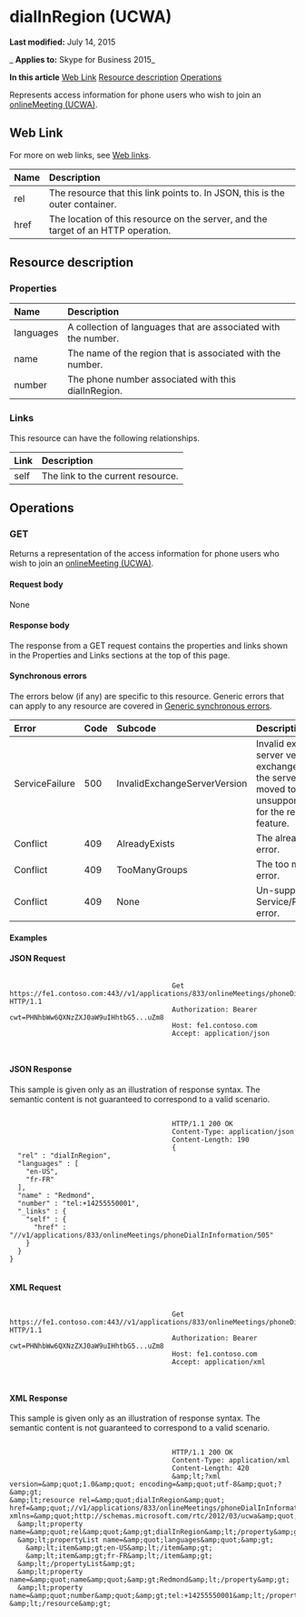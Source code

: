 
# dialInRegion (UCWA)

 **Last modified:** July 14, 2015

 _ **Applies to:** Skype for Business 2015_

 **In this article**
[Web Link](#sectionSection0)
[Resource description](#sectionSection1)
[Operations](#sectionSection2)


Represents access information for phone users who wish to join an [onlineMeeting (UCWA)](onlineMeeting_ref.md). 

## Web Link
<a name="sectionSection0"> </a>

For more on web links, see [Web links](WebLinks.md).



|**Name**|**Description**|
|:-----|:-----|
|rel|The resource that this link points to. In JSON, this is the outer container.|
|href|The location of this resource on the server, and the target of an HTTP operation.|

## Resource description
<a name="sectionSection1"> </a>




### Properties





|**Name**|**Description**|
|:-----|:-----|
|languages|A collection of languages that are associated with the number.|
|name|The name of the region that is associated with the number.|
|number|The phone number associated with this dialInRegion.|

### Links

This resource can have the following relationships.



|**Link**|**Description**|
|:-----|:-----|
|self|The link to the current resource.|

## Operations
<a name="sectionSection2"> </a>




### GET

Returns a representation of the access information for phone users who wish to join an [onlineMeeting (UCWA)](onlineMeeting_ref.md).


#### Request body

None


#### Response body

The response from a GET request contains the properties and links shown in the Properties and Links sections at the top of this page.


#### Synchronous errors

The errors below (if any) are specific to this resource. Generic errors that can apply to any resource are covered in [Generic synchronous errors](GenericSynchronousErrors.md).



|**Error**|**Code**|**Subcode**|**Description**|
|:-----|:-----|:-----|:-----|
|ServiceFailure|500|InvalidExchangeServerVersion|Invalid exchange server version.The exchange mailbox of the server might have moved to an unsupported version for the required feature.|
|Conflict|409|AlreadyExists|The already exists error.|
|Conflict|409|TooManyGroups|The too many groups error.|
|Conflict|409|None|Un-supported Service/Resource/API error.|

#### Examples




#### JSON Request


```

										Get https://fe1.contoso.com:443//v1/applications/833/onlineMeetings/phoneDialInInformation/505 HTTP/1.1
										Authorization: Bearer cwt=PHNhbWw6QXNzZXJ0aW9uIHhtbG5...uZm8
										Host: fe1.contoso.com
										Accept: application/json
										
									
```


#### JSON Response

This sample is given only as an illustration of response syntax. The semantic content is not guaranteed to correspond to a valid scenario.


```

										HTTP/1.1 200 OK
										Content-Type: application/json
										Content-Length: 190
										{
  "rel" : "dialInRegion",
  "languages" : [
    "en-US",
    "fr-FR"
  ],
  "name" : "Redmond",
  "number" : "tel:+14255550001",
  "_links" : {
    "self" : {
      "href" : "//v1/applications/833/onlineMeetings/phoneDialInInformation/505"
    }
  }
}
									
```


#### XML Request


```

										Get https://fe1.contoso.com:443//v1/applications/833/onlineMeetings/phoneDialInInformation/505 HTTP/1.1
										Authorization: Bearer cwt=PHNhbWw6QXNzZXJ0aW9uIHhtbG5...uZm8
										Host: fe1.contoso.com
										Accept: application/xml
										
									
```


#### XML Response

This sample is given only as an illustration of response syntax. The semantic content is not guaranteed to correspond to a valid scenario.


```

										HTTP/1.1 200 OK
										Content-Type: application/xml
										Content-Length: 420
										&amp;lt;?xml version=&amp;quot;1.0&amp;quot; encoding=&amp;quot;utf-8&amp;quot;?&amp;gt;
&amp;lt;resource rel=&amp;quot;dialInRegion&amp;quot; href=&amp;quot;//v1/applications/833/onlineMeetings/phoneDialInInformation/505&amp;quot; xmlns=&amp;quot;http://schemas.microsoft.com/rtc/2012/03/ucwa&amp;quot;&amp;gt;
  &amp;lt;property name=&amp;quot;rel&amp;quot;&amp;gt;dialInRegion&amp;lt;/property&amp;gt;
  &amp;lt;propertyList name=&amp;quot;languages&amp;quot;&amp;gt;
    &amp;lt;item&amp;gt;en-US&amp;lt;/item&amp;gt;
    &amp;lt;item&amp;gt;fr-FR&amp;lt;/item&amp;gt;
  &amp;lt;/propertyList&amp;gt;
  &amp;lt;property name=&amp;quot;name&amp;quot;&amp;gt;Redmond&amp;lt;/property&amp;gt;
  &amp;lt;property name=&amp;quot;number&amp;quot;&amp;gt;tel:+14255550001&amp;lt;/property&amp;gt;
&amp;lt;/resource&amp;gt;
									
```

